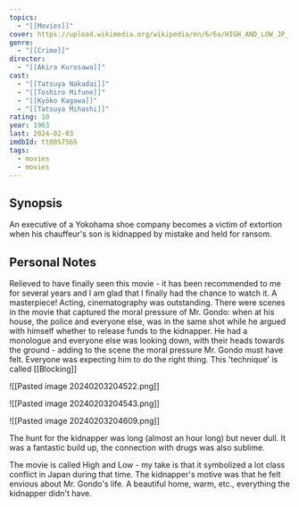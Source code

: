 ```yaml
---
topics:
  - "[[Movies]]"
cover: https://upload.wikimedia.org/wikipedia/en/6/6a/HIGH_AND_LOW_JP_.jpg
genre:
  - "[[Crime]]"
director:
  - "[[Akira Kurosawa]]"
cast:
  - "[[Tatsuya Nakadai]]"
  - "[[Toshiro Mifune]]"
  - "[[Kyōko Kagawa]]"
  - "[[Tatsuya Mihashi]]"
rating: 10
year: 1963
last: 2024-02-03
imdbId: tt0057565
tags:
  - movies
  - movies
---
```

## Synopsis

An executive of a Yokohama shoe company becomes a victim of extortion when his chauffeur's son is kidnapped by mistake and held for ransom.


## Personal Notes

Relieved to have finally seen this movie - it has been recommended to me for several years and I am glad that I finally had the chance to watch it. A masterpiece! Acting, cinematography was outstanding. There were scenes in the movie that captured the moral pressure of Mr. Gondo: when at his house, the police and everyone else, was in the same shot while he argued with himself whether to release funds to the kidnapper. He had a monologue and everyone else was looking down, with their heads towards the ground - adding to the scene the moral pressure Mr. Gondo must have felt. Everyone was expecting him to do the right thing. This 'technique' is called [[Blocking]]

![[Pasted image 20240203204522.png]]

![[Pasted image 20240203204543.png]]

![[Pasted image 20240203204609.png]]


The hunt for the kidnapper was long (almost an hour long) but never dull. It was a fantastic build up, the connection with drugs was also sublime.

The movie is called High and Low - my take is that it symbolized a lot class conflict in Japan during that time. The kidnapper's motive was that he felt envious about Mr. Gondo's life. A beautiful home, warm, etc., everything the kidnapper didn't have. 